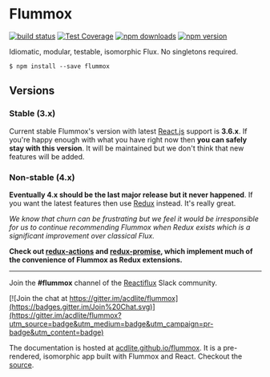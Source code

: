 Flummox
=======

[![build status](https://img.shields.io/travis/acdlite/flummox.svg?style=flat-square)](https://travis-ci.org/acdlite/flummox)
[![Test Coverage](https://img.shields.io/codeclimate/coverage/github/acdlite/flummox.svg?style=flat-square)](https://codeclimate.com/github/acdlite/flummox)
[![npm downloads](https://img.shields.io/npm/dm/flummox.svg?style=flat-square)](https://www.npmjs.com/package/flummox)
[![npm version](https://img.shields.io/npm/v/flummox.svg?style=flat-square)](https://www.npmjs.com/package/flummox)

Idiomatic, modular, testable, isomorphic Flux. No singletons required.

```
$ npm install --save flummox
```

## Versions

### Stable (3.x)

Current stable Flummox's version with latest [React.js](https://facebook.github.io/react/index.html) support is **3.6.x**. If you're happy enough with what you have right now then **you can safely stay with this version**. It will be maintained but we don't think that new features will be added.

### Non-stable (4.x)

**Eventually 4.x should be the last major release but it never happened**. If you want the latest features then use [Redux](https://github.com/gaearon/redux) instead. It's really great.

_We know that churn can be frustrating but we feel it would be irresponsible for us to continue recommending Flummox when Redux exists which is a significant improvement over classical Flux._

**Check out [redux-actions](https://github.com/acdlite/redux-actions) and [redux-promise](https://github.com/acdlite/redux-promise), which implement much of the convenience of Flummox as Redux extensions.**

---

Join the **#flummox** channel of the [Reactiflux](http://reactiflux.com/) Slack community.

[![Join the chat at https://gitter.im/acdlite/flummox](https://badges.gitter.im/Join%20Chat.svg)](https://gitter.im/acdlite/flummox?utm_source=badge&utm_medium=badge&utm_campaign=pr-badge&utm_content=badge)

The documentation is hosted at [acdlite.github.io/flummox](http://acdlite.github.io/flummox). It is a pre-rendered, isomorphic app built with Flummox and React. Checkout the [source](https://github.com/acdlite/flummox/tree/master/docs).
